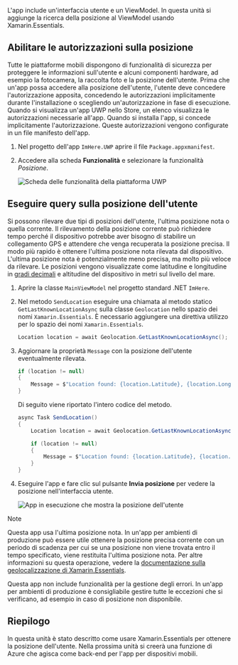 L'app include un'interfaccia utente e un ViewModel. In questa unità si aggiunge la ricerca della posizione al ViewModel usando Xamarin.Essentials.

## <a name="enable-location-permissions"></a>Abilitare le autorizzazioni sulla posizione

Tutte le piattaforme mobili dispongono di funzionalità di sicurezza per proteggere le informazioni sull'utente e alcuni componenti hardware, ad esempio la fotocamera, la raccolta foto e la posizione dell'utente. Prima che un'app possa accedere alla posizione dell'utente, l'utente deve concedere l'autorizzazione apposita, concedendo le autorizzazioni implicitamente durante l'installazione o scegliendo un'autorizzazione in fase di esecuzione. Quando si visualizza un'app UWP nello Store, un elenco visualizza le autorizzazioni necessarie all'app. Quando si installa l'app, si concede implicitamente l'autorizzazione. Queste autorizzazioni vengono configurate in un file manifesto dell'app.

1. Nel progetto dell'app `ImHere.UWP` aprire il file `Package.appxmanifest`.

1. Accedere alla scheda **Funzionalità** e selezionare la funzionalità *Posizione*.

    ![Scheda delle funzionalità della piattaforma UWP](../media/4-uwp-location-capability.png)

## <a name="query-for-the-users-location"></a>Eseguire query sulla posizione dell'utente

Si possono rilevare due tipi di posizioni dell'utente, l'ultima posizione nota o quella corrente. Il rilevamento della posizione corrente può richiedere tempo perché il dispositivo potrebbe aver bisogno di stabilire un collegamento GPS e attendere che venga recuperata la posizione precisa. Il modo più rapido è ottenere l'ultima posizione nota rilevata dal dispositivo. L'ultima posizione nota è potenzialmente meno precisa, ma molto più veloce da rilevare. Le posizioni vengono visualizzate come latitudine e longitudine in [gradi decimali](https://en.wikipedia.org/wiki/Decimal_degrees?azure-portal=true) e altitudine del dispositivo in metri sul livello del mare.

1. Aprire la classe `MainViewModel` nel progetto standard .NET `ImHere`.

1. Nel metodo `SendLocation` eseguire una chiamata al metodo statico `GetLastKnownLocationAsync` sulla classe `Geolocation` nello spazio dei nomi `Xamarin.Essentials`. È necessario aggiungere una direttiva utilizzo per lo spazio dei nomi `Xamarin.Essentials`.

    ```csharp
    Location location = await Geolocation.GetLastKnownLocationAsync();
    ```

1. Aggiornare la proprietà `Message` con la posizione dell'utente eventualmente rilevata.

    ```csharp
    if (location != null)
    {
        Message = $"Location found: {location.Latitude}, {location.Longitude}.";
    }
    ```

    Di seguito viene riportato l'intero codice del metodo.
    
    ```csharp
    async Task SendLocation()
    {
        Location location = await Geolocation.GetLastKnownLocationAsync();
    
        if (location != null)
        {
            Message = $"Location found: {location.Latitude}, {location.Longitude}.";
        }
    }
    ```

1. Eseguire l'app e fare clic sul pulsante **Invia posizione** per vedere la posizione nell'interfaccia utente.

    ![App in esecuzione che mostra la posizione dell'utente](../media/4-running-app-showing-location.png)    

> [!NOTE]
> Questa app usa l'ultima posizione nota. In un'app per ambienti di produzione può essere utile ottenere la posizione precisa corrente con un periodo di scadenza per cui se una posizione non viene trovata entro il tempo specificato, viene restituita l'ultima posizione nota. Per altre informazioni su questa operazione, vedere la [documentazione sulla geolocalizzazione di Xamarin.Essentials](https://docs.microsoft.com/xamarin/essentials/geolocation?tabs=uwp#using-geolocation?azure-portal=true).
> 
> Questa app non include funzionalità per la gestione degli errori. In un'app per ambienti di produzione è consigliabile gestire tutte le eccezioni che si verificano, ad esempio in caso di posizione non disponibile.

## <a name="summary"></a>Riepilogo

In questa unità è stato descritto come usare Xamarin.Essentials per ottenere la posizione dell'utente. Nella prossima unità si creerà una funzione di Azure che agisca come back-end per l'app per dispositivi mobili.